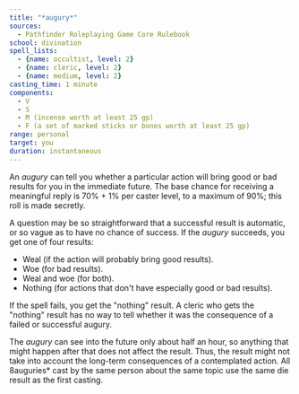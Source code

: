 ```yaml
---
title: "*augury*"
sources:
  - Pathfinder Roleplaying Game Core Rulebook
school: divination
spell_lists:
  - {name: occultist, level: 2}
  - {name: cleric, level: 2}
  - {name: medium, level: 2}
casting_time: 1 minute
components:
  - V
  - S
  - M (incense worth at least 25 gp)
  - F (a set of marked sticks or bones worth at least 25 gp)
range: personal
target: you
duration: instantaneous
---
```


An *augury* can tell you whether a particular action will bring good or bad results for you in the immediate future. The base chance for receiving a meaningful reply is 70% + 1% per caster level, to a maximum of 90%; this roll is made secretly.

A question may be so straightforward that a successful result is automatic, or so vague as to have no chance of success. If the *augury* succeeds, you get one of four results:

- Weal (if the action will probably bring good results).
- Woe (for bad results).
- Weal and woe (for both).
- Nothing (for actions that don't have especially good or bad results).

If the spell fails, you get the "nothing" result. A cleric who gets the "nothing" result has no way to tell whether it was the consequence of a failed or successful augury.

The *augury* can see into the future only about half an hour, so anything that might happen after that does not affect the result. Thus, the result might not take into account the long-term consequences of a contemplated action. All 8auguries* cast by the same person about the same topic use the same die result as the first casting.
